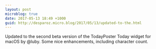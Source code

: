 ```yaml
---
layout: post
microblog: true
date: 2017-05-13 18:49 +1000
guid: http://desparoz.micro.blog/2017/05/13/updated-to-the.html
---
```

Updated to the second beta version of the TodayPoster Today widget for macOS by @luby. Some nice enhancements, including character count.

